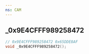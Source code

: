 ```yaml
---
ns: CAM
---
```

## _0x9E4CFFF989258472

```c
// 0x9E4CFFF989258472 0x65DDE8AF
void _0x9E4CFFF989258472();
```



